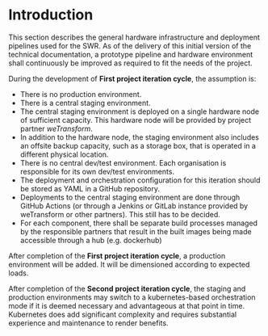 # Introduction

This section describes the general hardware infrastructure and deployment pipelines used for the SWR. As of the delivery of this initial version of the technical documentation, a prototype pipeline and hardware environment shall continuously be improved as required to fit the needs of the project.

During the development of **First project iteration cycle**, the assumption is:

- There is no production environment.
- There is a central staging environment.
- The central staging environment is deployed on a single hardware node of sufficient capacity. This hardware node will be provided by project partner _weTransform_.
- In addition to the hardware node, the staging environment also includes an offsite backup capacity, such as a storage box, that is operated in a different physical location.
- There is no central dev/test environment. Each organisation is responsible for its own dev/test environments.
- The deployment and orchestration configuration for this iteration should be stored as YAML in a GitHub repository.
- Deployments to the central staging environment are done through GitHub Actions (or through a Jenkins or GitLab instance provided by weTransform or other partners). This still has to be decided.
- For each component, there shall be separate build processes managed by the responsible partners that result in the built images being made accessible through a hub (e.g. dockerhub)

After completion of the **First project iteration cycle**, a production environment will be added. It will be dimensioned according to expected loads.

After completion of the **Second project iteration cycle**, the staging and production environments may switch to a kubernetes-based orchestration mode if it is deemed necessary and advantageous at that point in time. Kubernetes does add significant complexity and requires substantial experience and maintenance to render benefits.

